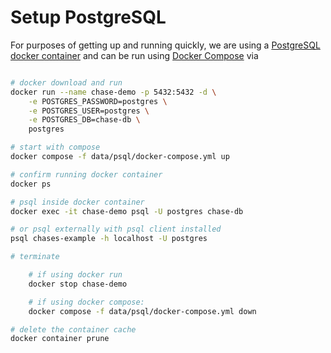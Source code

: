 # Setup PostgreSQL

For purposes of getting up and running quickly, we are using a [PostgreSQL docker container](https://github.com/docker-library/docs/blob/master/postgres/README.md) and can be run using [Docker Compose](https://docs.docker.com/compose/gettingstarted/) via

```bash

# docker download and run
docker run --name chase-demo -p 5432:5432 -d \
    -e POSTGRES_PASSWORD=postgres \
    -e POSTGRES_USER=postgres \
    -e POSTGRES_DB=chase-db \
    postgres

# start with compose
docker compose -f data/psql/docker-compose.yml up

# confirm running docker container
docker ps

# psql inside docker container
docker exec -it chase-demo psql -U postgres chase-db

# or psql externally with psql client installed 
psql chases-example -h localhost -U postgres

# terminate

    # if using docker run
    docker stop chase-demo

    # if using docker compose: 
    docker compose -f data/psql/docker-compose.yml down

# delete the container cache
docker container prune

```
